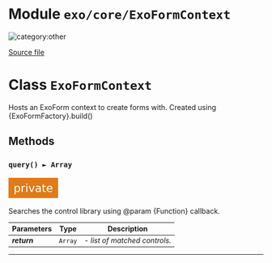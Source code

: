 # Module `exo/core/ExoFormContext`

![category:other](https://img.shields.io/badge/category-other-blue.svg?style=flat-square)



[Source file](..\..\src\exo\core\ExoFormContext.js)

# Class `ExoFormContext`

Hosts an ExoForm context to create forms with.
Created using {ExoFormFactory}.build()

## Methods

### `query() ► Array`

![modifier: private](images/badges/modifier-private.svg)

Searches the control library using @param {Function} callback.

Parameters | Type | Description
--- | --- | ---
__*return*__ | `Array` | *- list of matched controls.*

---
